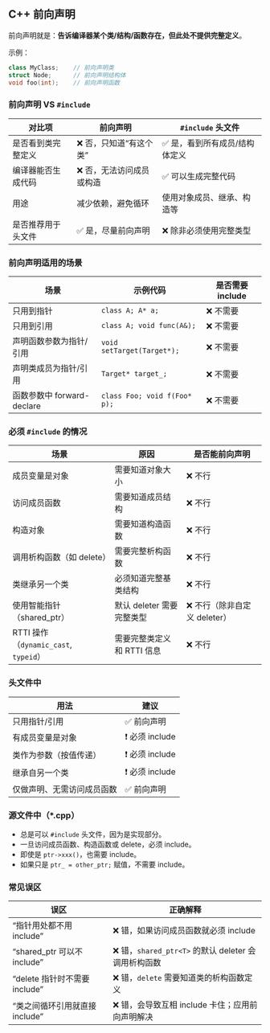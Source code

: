 ## C++ 前向声明

前向声明就是：**告诉编译器某个类/结构/函数存在，但此处不提供完整定义**。

示例：

```cpp
class MyClass;    // 前向声明类
struct Node;      // 前向声明结构体
void foo(int);    // 前向声明函数
```

### 前向声明 VS `#include`

| 对比项             | 前向声明                 | `#include` 头文件             |
| ------------------ | ------------------------ | ----------------------------- |
| 是否看到类完整定义 | ❌ 否，只知道“有这个类”   | ✅ 是，看到所有成员/结构体定义 |
| 编译器能否生成代码 | ❌ 否，无法访问成员或构造 | ✅ 可以生成完整代码            |
| 用途               | 减少依赖，避免循环       | 使用对象成员、继承、构造等    |
| 是否推荐用于头文件 | ✅ 是，尽量前向声明       | ❌ 除非必须使用完整类型        |

### 前向声明适用的场景

| 场景                       | 示例代码                     | 是否需要 include |
| -------------------------- | ---------------------------- | ---------------- |
| 只用到指针                 | `class A; A* a;`             | ❌ 不需要         |
| 只用到引用                 | `class A; void func(A&);`    | ❌ 不需要         |
| 声明函数参数为指针/引用    | `void setTarget(Target*);`   | ❌ 不需要         |
| 声明类成员为指针/引用      | `Target* target_;`           | ❌ 不需要         |
| 函数参数中 forward-declare | `class Foo; void f(Foo* p);` | ❌ 不需要         |

### 必须 `#include` 的情况

| 场景                                  | 原因                       | 是否能前向声明               |
| ------------------------------------- | -------------------------- | ---------------------------- |
| 成员变量是对象                        | 需要知道对象大小           | ❌ 不行                       |
| 访问成员函数                          | 需要知道成员结构           | ❌ 不行                       |
| 构造对象                              | 需要知道构造函数           | ❌ 不行                       |
| 调用析构函数（如 delete）             | 需要完整析构函数           | ❌ 不行                       |
| 类继承另一个类                        | 必须知道完整基类结构       | ❌ 不行                       |
| 使用智能指针（shared_ptr）            | 默认 deleter 需要完整类型  | ❌ 不行（除非自定义 deleter） |
| RTTI 操作（`dynamic_cast`, `typeid`） | 需要完整类定义和 RTTI 信息 | ❌ 不行                       |

### 头文件中

| 用法                       | 建议           |
| -------------------------- | -------------- |
| 只用指针/引用              | ✅ 前向声明     |
| 有成员变量是对象           | ❗ 必须 include |
| 类作为参数（按值传递）     | ❗ 必须 include |
| 继承自另一个类             | ❗ 必须 include |
| 仅做声明、无需访问成员函数 | ✅ 前向声明     |

### 源文件中（*.cpp）

- 总是可以 `#include` 头文件，因为是实现部分。
- 一旦访问成员函数、构造函数或 delete，必须 include。
- 即使是 `ptr->xxx()`，也需要 include。
- 如果只是 `ptr_ = other_ptr;` 赋值，不需要 include。

### 常见误区

| 误区                           | 正确解释                                            |
| ------------------------------ | --------------------------------------------------- |
| “指针用处都不用 include”       | ❌ 错，如果访问成员函数就必须 include                |
| “shared_ptr 可以不 include”    | ❌ 错，`shared_ptr<T>` 的默认 deleter 会调用析构函数 |
| “delete 指针时不需要 include”  | ❌ 错，`delete` 需要知道类的析构函数定义             |
| “类之间循环引用就直接 include” | ❌ 错，会导致互相 include 卡住；应用前向声明解决     |